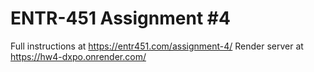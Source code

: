 # ENTR-451 Assignment #4

Full instructions at https://entr451.com/assignment-4/
Render server at https://hw4-dxpo.onrender.com/ 